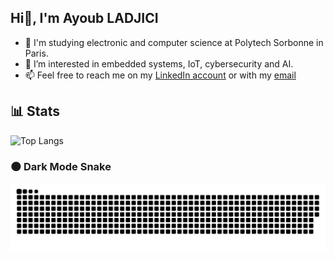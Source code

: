 ## Hi👋, I'm Ayoub LADJICI

- 🎒 I'm studying electronic and computer science at Polytech Sorbonne in Paris.
- 👀 I’m interested in embedded systems, IoT, cybersecurity and AI.
- 📫 Feel free to reach me on my [LinkedIn account](https://www.linkedin.com/in/ayoub-ladjici-560528238/) or with my [email](ayoub.ladjici@outlook.com)

## 📊 Stats

![Top Langs](https://github-readme-stats.vercel.app/api/top-langs/?username=AyoubLADJICI&layout=compact&langs_count=10&theme=dark)

### 🌑 Dark Mode Snake

![GitHub Snake Animation Dark Mode](./dist/github-snake-dark.svg)


